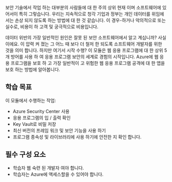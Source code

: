 보안 기술에서 작업 하는 대부분의 사람들에 대 한 주의 상위 현재 이며 소프트웨어에 있어서이 특히 그렇습니다. 우리는 지속적으로 청각 기업과 정부는 개인 데이터를 위임에서는 손상 되지 않도록 하는 방법에 대 한 것 같습니다. 이 경우-하거나 악의적으로 또는 실수로, 비용이 하 고객 및 궁극적으로 비용입니다.

데이터 위반의 가장 일반적인 원인은 잘못 된 보안 소프트웨어에서 알고 계십니까? 사실이에요.  이 압력 켜 졌는 그 어느 때 보다 더 철저 한 되도록 소프트웨어 개발자를 위한 것을 의미 합니다. 하지만 여기서 시작 수행? 이 모듈은 웹 응용 프로그램에 대 한 상위 5 개 방어를 사용 하 여 응용 프로그램 보안의 세계로 경험의 시작입니다. Azure에 웹 응용 프로그램을 보호 하 고 가장 일반적이 고 위험한 웹 응용 프로그램 공격에 대 한 앱을 보호 하는 방법에 알아봅니다.

## <a name="learning-objectives"></a>학습 목표

이 모듈에서 수행하는 작업:

* Azure Security Center 사용
* 응용 프로그램의 입 / 출력 확인
* Key Vault로 비밀 저장
* 최신 버전의 프레임 워크 및 보안 기능을 사용 하기
* 프로그램 종속성 및 라이브러리에 사용 하기에 안전한 지 확인 합니다.

## <a name="prerequisites"></a>필수 구성 요소

* 학습자 웹 숙련 된 개발자 여야 합니다.
* 학습자는 Azure에 액세스할을 수 있어야 합니다.